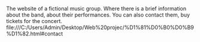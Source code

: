The website of a fictional music group. Where there is a brief information about the band, about their performances. You can also contact them, buy tickets for the concert.
file:///C:/Users/Admin/Desktop/Web%20projec/%D1%81%D0%B0%D0%B9%D1%82.html#contact
